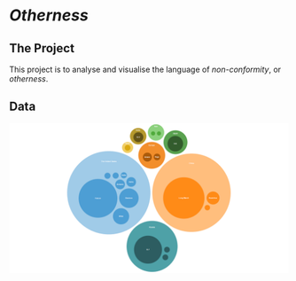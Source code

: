 # _Otherness_

## The Project
This project is to analyse and visualise the language of _non-conformity_, or _otherness_.

## Data
![Image Frequency](./img/Bubble.png)